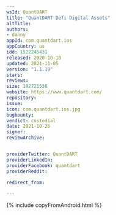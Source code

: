 ```yaml
---
wsId: QuantDART
title: "QuantDART Defi Digital Assets"
altTitle: 
authors:
- danny
appId: com.quantdart.ios
appCountry: us
idd: 1522245431
released: 2020-10-18
updated: 2021-11-05
version: "1.1.19"
stars: 
reviews: 
size: 182721536
website: https://www.quantdart.com/
repository: 
issue: 
icon: com.quantdart.ios.jpg
bugbounty: 
verdict: custodial
date: 2021-10-26
signer: 
reviewArchive:


providerTwitter: QuantDART
providerLinkedIn: 
providerFacebook: quantdart
providerReddit: 

redirect_from:

---
```


{% include copyFromAndroid.html %}

